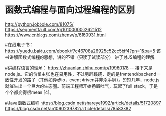 # 函数式编程与面向过程编程的区别
http://python.jobbole.com/81075/
https://segmentfault.com/q/1010000002621512
https://www.cnblogs.com/zhenw/p/6160931.html

#在线电子书：
https://yuedu.baidu.com/ebook/f7c46708a26925c52cc5bff4?pn=1&pa=5
该书讲解函数式编程的思想，讲的不错（只读了试读部分）
讲了对JS编程的理解

#讲编程语言的理解：
https://zhuanlan.zhihu.com/p/19960178
-- 接下来是node.js。它的价值主张也在易用性，不过另辟蹊跷，走的是frontend/backend一致性开发的路子（其他如异步io，event driven并非杀手锏）。短短几年，node.js就催生出一个巨大的生态圈。前端工程师开始扬眉吐气，玩起了full stack，于是个个都变得很mean [4]。

#Java函数式编程
https://blog.csdn.net/shareye1992/article/details/51720897
https://blog.csdn.net/an1090239782/article/details/78583382